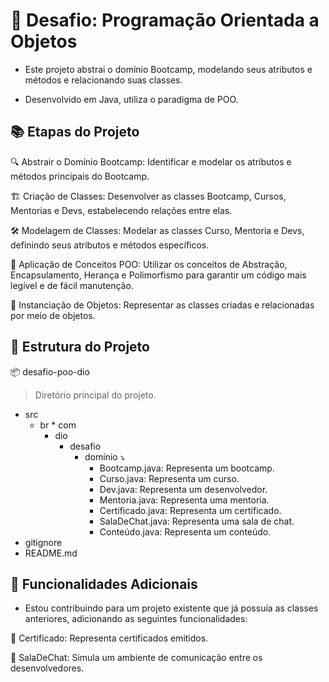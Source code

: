 # 🚀 Desafio: Programação Orientada a Objetos

* Este projeto abstrai o domínio Bootcamp, modelando seus atributos e métodos e relacionando suas classes.  
  
* Desenvolvido em Java, utiliza o paradigma de POO.

## 📚 Etapas do Projeto

🔍 Abstrair o Domínio Bootcamp: Identificar e modelar os atributos e métodos principais do Bootcamp.

🏗️ Criação de Classes: Desenvolver as classes Bootcamp, Cursos, Mentorias e Devs, estabelecendo relações entre elas.

🛠️ Modelagem de Classes: Modelar as classes Curso, Mentoria e Devs, definindo seus atributos e métodos específicos.

🔧 Aplicação de Conceitos POO: Utilizar os conceitos de Abstração, Encapsulamento, Herança e Polimorfismo para garantir um código mais legível e de fácil manutenção.

🎯 Instanciação de Objetos: Representar as classes criadas e relacionadas por meio de objetos.

## 📂 Estrutura do Projeto

📦 desafio-poo-dio
> Diretório principal do projeto.
* src 
     * br
      * com
        * dio
          * desafio
            * domínio ⤵️
                * Bootcamp.java: Representa um bootcamp.
                * Curso.java: Representa um curso.
                * Dev.java: Representa um desenvolvedor.
                * Mentoria.java: Representa uma mentoria.
                * Certificado.java: Representa um certificado.
                * SalaDeChat.java: Representa uma sala de chat.
                * Conteúdo.java: Representa um conteúdo.
 * gitignore
 * README.md
 
## 🌟 Funcionalidades Adicionais

* Estou contribuindo para um projeto existente que já possuía as classes anteriores, adicionando as seguintes funcionalidades:

🏅 Certificado: Representa certificados emitidos.

💬 SalaDeChat: Simula um ambiente de comunicação entre os desenvolvedores.
